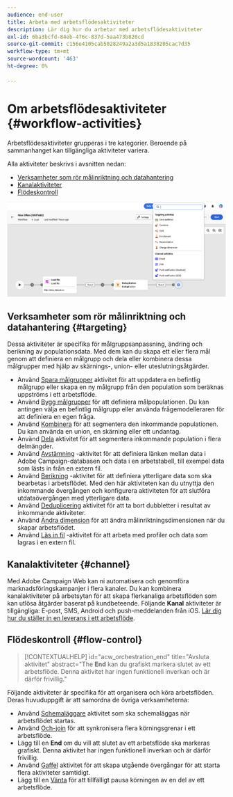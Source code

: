 ```yaml
---
audience: end-user
title: Arbeta med arbetsflödesaktiviteter
description: Lär dig hur du arbetar med arbetsflödesaktiviteter
exl-id: 6ba3bcfd-84eb-476c-837d-5aa473b820cd
source-git-commit: c156e4105cab5028249a2a3d5a1838205cac7d35
workflow-type: tm+mt
source-wordcount: '463'
ht-degree: 0%

---
```



# Om arbetsflödesaktiviteter {#workflow-activities}

Arbetsflödesaktiviteter grupperas i tre kategorier. Beroende på sammanhanget kan tillgängliga aktiviteter variera.

Alla aktiviteter beskrivs i avsnitten nedan:

* [Verksamheter som rör målinriktning och datahantering](#targeting)
* [Kanalaktiviteter](#channel)
* [Flödeskontroll](#flow-control)

![](../assets/workflow-activities.png)

## Verksamheter som rör målinriktning och datahantering {#targeting}

Dessa aktiviteter är specifika för målgruppsanpassning, ändring och berikning av populationsdata. Med dem kan du skapa ett eller flera mål genom att definiera en målgrupp och dela eller kombinera dessa målgrupper med hjälp av skärnings-, union- eller uteslutningsåtgärder.

* Använd [Spara målgrupper](save-audience.md) aktivitet för att uppdatera en befintlig målgrupp eller skapa en ny målgrupp från den population som beräknas uppströms i ett arbetsflöde.
* Använd [Bygg målgrupper](build-audience.md) för att definiera målpopulationen. Du kan antingen välja en befintlig målgrupp eller använda frågemodelleraren för att definiera en egen fråga.
* Använd [Kombinera](combine.md) för att segmentera den inkommande populationen. Du kan använda en union, en skärning eller ett undantag.
* Använd [Dela](split.md) aktivitet för att segmentera inkommande population i flera delmängder.
* Använd [Avstämning](reconciliation.md) -aktivitet för att definiera länken mellan data i Adobe Campaign-databasen och data i en arbetstabell, till exempel data som lästs in från en extern fil.
* Använd [Berikning](enrichment.md) -aktivitet för att definiera ytterligare data som ska bearbetas i arbetsflödet. Med den här aktiviteten kan du utnyttja den inkommande övergången och konfigurera aktiviteten för att slutföra utdataövergången med ytterligare data.
* Använd [Deduplicering](deduplication.md) aktivitet för att ta bort dubbletter i resultat av inkommande aktiviteter.
* Använd [Ändra dimension](change-dimension.md) för att ändra målinriktningsdimensionen när du skapar arbetsflödet.
* Använd [Läs in fil](load-file.md) -aktivitet för att arbeta med profiler och data som lagras i en extern fil.

## Kanalaktiviteter {#channel}

Med Adobe Campaign Web kan ni automatisera och genomföra marknadsföringskampanjer i flera kanaler. Du kan kombinera kanalaktiviteter på arbetsytan för att skapa flerkanaliga arbetsflöden som kan utlösa åtgärder baserat på kundbeteende. Följande **Kanal** aktiviteter är tillgängliga: E-post, SMS, Android och push-meddelanden från iOS. [Lär dig hur du ställer in en leverans i ett arbetsflöde](channels.md).

## Flödeskontroll {#flow-control}

>[!CONTEXTUALHELP]
>id="acw_orchestration_end"
>title="Avsluta aktivitet"
>abstract="The **End** kan du grafiskt markera slutet av ett arbetsflöde. Denna aktivitet har ingen funktionell inverkan och är därför frivillig."

Följande aktiviteter är specifika för att organisera och köra arbetsflöden. Deras huvuduppgift är att samordna de övriga verksamheterna:

* Använd [Schemaläggare](scheduler.md) aktivitet som ska schemaläggas när arbetsflödet startas.
* Använd [Och-join](and-join.md) för att synkronisera flera körningsgrenar i ett arbetsflöde.
* Lägg till en **End** om du vill att slutet av ett arbetsflöde ska markeras grafiskt. Denna aktivitet har ingen funktionell inverkan och är därför frivillig.
* Använd [Gaffel](fork.md) aktivitet för att skapa utgående övergångar för att starta flera aktiviteter samtidigt.
* Lägg till en [Vänta](wait.md) för att tillfälligt pausa körningen av en del av ett arbetsflöde.

<!--
## Data management activities {#data-management}

overview: what they're used for
which use case you can perform with them

list available activites + short description + ref to section
-->

